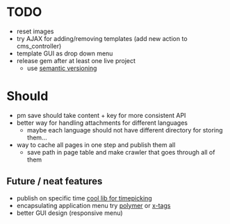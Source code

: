 # TODO
- reset images
- try AJAX for adding/removing templates (add new action to cms_controller)
- template GUI as drop down menu
- release gem after at least one live project
	- use [semantic versioning](http://semver.org/)

# Should
- pm save should take content + key for more consistent API
- better way for handling attachments for different languages
    - maybe each language should not have different directory for storing them...
- way to cache all pages in one step and publish them all
	- save path in page table and make crawler that goes through all of them

## Future / neat features
- publish on specific time [cool lib for timepicking](http://amsul.ca/pickadate.js)
- encapsulating application menu try [polymer](http://polymer-project.appspot.com/) or [x-tags](http://x-tags.org/)
- better GUI design (responsive menu)
